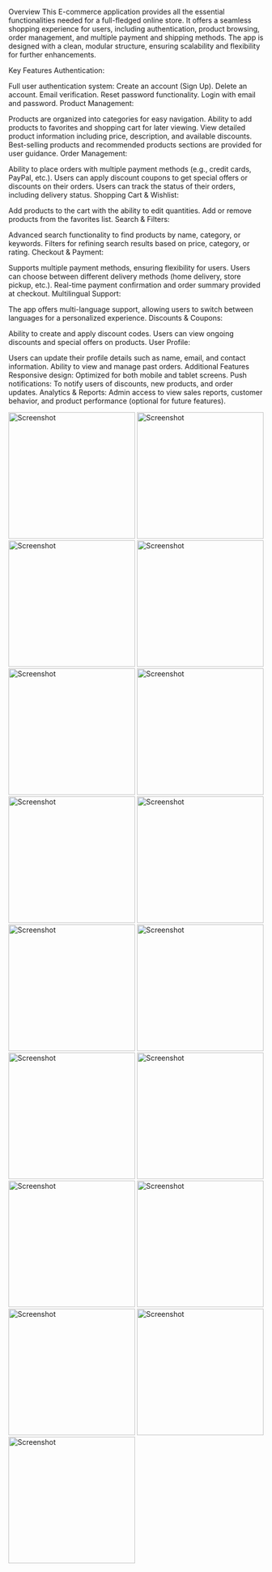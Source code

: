 Overview
This E-commerce application provides all the essential functionalities needed for a full-fledged online store. It offers a seamless shopping experience for users, including authentication, product browsing, order management, and multiple payment and shipping methods. The app is designed with a clean, modular structure, ensuring scalability and flexibility for further enhancements.

Key Features
Authentication:

Full user authentication system:
Create an account (Sign Up).
Delete an account.
Email verification.
Reset password functionality.
Login with email and password.
Product Management:

Products are organized into categories for easy navigation.
Ability to add products to favorites and shopping cart for later viewing.
View detailed product information including price, description, and available discounts.
Best-selling products and recommended products sections are provided for user guidance.
Order Management:

Ability to place orders with multiple payment methods (e.g., credit cards, PayPal, etc.).
Users can apply discount coupons to get special offers or discounts on their orders.
Users can track the status of their orders, including delivery status.
Shopping Cart & Wishlist:

Add products to the cart with the ability to edit quantities.
Add or remove products from the favorites list.
Search & Filters:

Advanced search functionality to find products by name, category, or keywords.
Filters for refining search results based on price, category, or rating.
Checkout & Payment:

Supports multiple payment methods, ensuring flexibility for users.
Users can choose between different delivery methods (home delivery, store pickup, etc.).
Real-time payment confirmation and order summary provided at checkout.
Multilingual Support:

The app offers multi-language support, allowing users to switch between languages for a personalized experience.
Discounts & Coupons:

Ability to create and apply discount codes.
Users can view ongoing discounts and special offers on products.
User Profile:

Users can update their profile details such as name, email, and contact information.
Ability to view and manage past orders.
Additional Features
Responsive design: Optimized for both mobile and tablet screens.
Push notifications: To notify users of discounts, new products, and order updates.
Analytics & Reports: Admin access to view sales reports, customer behavior, and product performance (optional for future features).

<img src="https://github.com/user-attachments/assets/84d355f4-19d0-4dfb-b143-d32e598fee43" alt="Screenshot" width="250"/>
<img src="https://github.com/user-attachments/assets/fee9d0d3-528a-4bf3-ad61-3f73fdf3f5da" alt="Screenshot" width="250"/>
<img src="https://github.com/user-attachments/assets/6343808b-f37f-4355-a605-2ba3f86d14b6" alt="Screenshot" width="250"/>
<img src="https://github.com/user-attachments/assets/97db7a6f-2f18-4cd7-8049-64a166f7cdfc" alt="Screenshot" width="250"/>
<img src="https://github.com/user-attachments/assets/04ecd2a6-cf87-459f-8b0c-9700e07f8257" alt="Screenshot" width="250"/>
<img src="https://github.com/user-attachments/assets/094d8b4d-e2ce-4617-accb-01b09f7c032b" alt="Screenshot" width="250"/>
<img src="https://github.com/user-attachments/assets/fd84e432-c524-4dac-afda-dcab57fc8047" alt="Screenshot" width="250"/>
<img src="https://github.com/user-attachments/assets/4c826f3e-d4fd-425c-8779-48bdcfa4e952" alt="Screenshot" width="250"/>
<img src="https://github.com/user-attachments/assets/4a4c2a41-f7bc-4e34-b6fb-b728f595b0e8" alt="Screenshot" width="250"/>
<img src="https://github.com/user-attachments/assets/d3a748b8-503c-430d-b967-6096f74efd1b" alt="Screenshot" width="250"/>
<img src="https://github.com/user-attachments/assets/3c8f907f-1e64-4538-a814-5b137006b9cc" alt="Screenshot" width="250"/>
<img src="https://github.com/user-attachments/assets/3195cff5-ea7e-47b3-9860-823749c76317" alt="Screenshot" width="250"/>
<img src="https://github.com/user-attachments/assets/ab7daee8-6bc5-491f-a301-479673a1da38" alt="Screenshot" width="250"/>
<img src="https://github.com/user-attachments/assets/e7ec61b2-6ab0-4a80-b9b0-cd43132ca2ac" alt="Screenshot" width="250"/>
<img src="https://github.com/user-attachments/assets/3c849c5d-39c3-4ade-96ea-1964002c7d68" alt="Screenshot" width="250"/>
<img src="https://github.com/user-attachments/assets/2d986d2c-d300-4b5f-b989-5f8682f2e223" alt="Screenshot" width="250"/>
<img src="https://github.com/user-attachments/assets/66f52ea0-8d73-4457-a1c3-d815cf7b2878" alt="Screenshot" width="250"/>




